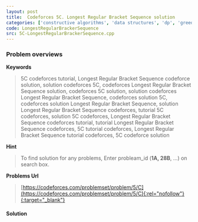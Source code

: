 ```yaml
---
layout: post
title:  Codeforces 5C. Longest Regular Bracket Sequence solution
categories: ['constructive algorithms', 'data structures', 'dp', 'greedy', 'sortings', 'strings']
code: LongestRegularBrackerSequence
src: 5C-LongestRegularBrackerSequence.cpp
---
```

### **Problem overviews**

**Keywords**
> 5C codeforces tutorial, Longest Regular Bracket Sequence codeforce solution, solution codeforces 5C, codeforces Longest Regular Bracket Sequence solution, codeforces 5C solution, solution codeforces Longest Regular Bracket Sequence, codeforces solution 5C, codeforces solution Longest Regular Bracket Sequence, solution Longest Regular Bracket Sequence codeforces, tutorial 5C codeforces, solution 5C codeforces, Longest Regular Bracket Sequence codeforces tutorial, tutorial Longest Regular Bracket Sequence codeforces, 5C tutorial codeforces, Longest Regular Bracket Sequence tutorial codeforces, 5C codeforce solution

**Hint**
> To find solution for any problems, Enter probleam_id (**1A, 28B**, ...) on search box. 

**Problems Url**
> [https://codeforces.com/problemset/problem/5/C](https://codeforces.com/problemset/problem/5/C){:rel="nofollow"}{:target="_blank"}

#### **Solution**




